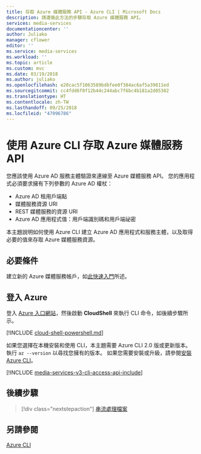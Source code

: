 ```yaml
---
title: 存取 Azure 媒體服務 API - Azure CLI | Microsoft Docs
description: 請遵循此方法的步驟存取 Azure 媒體服務 API。
services: media-services
documentationcenter: ''
author: Juliako
manager: cflower
editor: ''
ms.service: media-services
ms.workload: ''
ms.topic: article
ms.custom: mvc
ms.date: 03/19/2018
ms.author: juliako
ms.openlocfilehash: e20cac5f1063589bdbfee0f384ac6af5a39811ed
ms.sourcegitcommit: cc4fdd6f0f12b44c244abc7f6bc4b181a2d05302
ms.translationtype: HT
ms.contentlocale: zh-TW
ms.lasthandoff: 09/25/2018
ms.locfileid: "47096786"
---
```

# <a name="access-azure-media-services-api-with-the-azure-cli"></a>使用 Azure CLI 存取 Azure 媒體服務 API
 
您應該使用 Azure AD 服務主體驗證來連線至 Azure 媒體服務 API。 您的應用程式必須要求擁有下列參數的 Azure AD 權杖：

* Azure AD 租用戶端點
* 媒體服務資源 URI
* REST 媒體服務的資源 URI
* Azure AD 應用程式值：用戶端識別碼和用戶端祕密

本主題說明如何使用 Azure CLI 建立 Azure AD 應用程式和服務主體，以及取得必要的值來存取 Azure 媒體服務資源。

## <a name="prerequisites"></a>必要條件 

建立新的 Azure 媒體服務帳戶，如[此快速入門](create-account-cli-quickstart.md)所述。

## <a name="log-in-to-azure"></a>登入 Azure

登入 [Azure 入口網站](http://portal.azure.com)，然後啟動 **CloudShell** 來執行 CLI 命令，如後續步驟所示。

[!INCLUDE [cloud-shell-powershell.md](../../../includes/cloud-shell-powershell.md)]

如果您選擇在本機安裝和使用 CLI，本主題需要 Azure CLI 2.0 版或更新版本。 執行 `az --version` 以尋找您擁有的版本。 如果您需要安裝或升級，請參閱[安裝 Azure CLI](/cli/azure/install-azure-cli)。 

[!INCLUDE [media-services-v3-cli-access-api-include](../../../includes/media-services-v3-cli-access-api-include.md)]

## <a name="next-steps"></a>後續步驟

> [!div class="nextstepaction"]
> [串流處理檔案](stream-files-dotnet-quickstart.md)

## <a name="see-also"></a>另請參閱

[Azure CLI](https://docs.microsoft.com/en-us/cli/azure/ams?view=azure-cli-latest)
